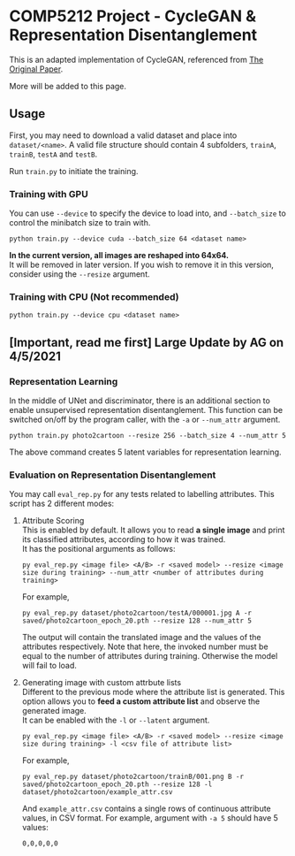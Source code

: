 # COMP5212 Project - CycleGAN & Representation Disentanglement

This is an adapted implementation of CycleGAN, referenced from [The Original Paper](https://github.com/junyanz/pytorch-CycleGAN-and-pix2pix).

More will be added to this page.

## Usage

First, you may need to download a valid dataset and place into `dataset/<name>`. A valid file structure should contain 4 subfolders, `trainA`, `trainB`, `testA` and `testB`.


Run `train.py` to initiate the training.

### Training with GPU
You can use `--device` to specify the device to load into, and `--batch_size` to control the minibatch size to train with.
```
python train.py --device cuda --batch_size 64 <dataset name> 
```

**<span color='red'>In the current version, all images are reshaped into 64x64.</span>** \
It will be removed in later version. If you wish to remove it in this version, consider using the `--resize` argument.


### Training with CPU (Not recommended)
```
python train.py --device cpu <dataset name> 
```

## [Important, read me first] Large Update by AG on 4/5/2021

### Representation Learning
In the middle of UNet and discriminator, there is an additional section to enable unsupervised representation disentanglement. This function can be switched on/off by the program caller, with the `-a` or `--num_attr` argument.

```
python train.py photo2cartoon --resize 256 --batch_size 4 --num_attr 5
```
The above command creates 5 latent variables for representation learning.

### Evaluation on Representation Disentanglement
You may call `eval_rep.py` for any tests related to labelling attributes. This script has 2 different modes:

1. Attribute Scoring \
   This is enabled by default. It allows you to read **a single image** and print its classified attributes, according to how it was trained. \
   It has the positional arguments as follows:
   ```
   py eval_rep.py <image file> <A/B> -r <saved model> --resize <image size during training> --num_attr <number of attributes during training>
   ```
   
   For example,
   ```
   py eval_rep.py dataset/photo2cartoon/testA/000001.jpg A -r saved/photo2cartoon_epoch_20.pth --resize 128 --num_attr 5
   ```

   The output will contain the translated image and the values of the attributes respectively. Note that here, the invoked number must be equal to the number of attributes during training. Otherwise the model will fail to load.
   
2. Generating image with custom attrbute lists \
   Different to the previous mode where the attribute list is generated. This option allows you to **feed a custom attribute list** and observe the generated image. \
   It can be enabled with the `-l` or `--latent` argument.
   ```
   py eval_rep.py <image file> <A/B> -r <saved model> --resize <image size during training> -l <csv file of attribute list>
   ```
   For example,

   ```
   py eval_rep.py dataset/photo2cartoon/trainB/001.png B -r saved/photo2cartoon_epoch_20.pth --resize 128 -l dataset/photo2cartoon/example_attr.csv
   ```
   And `example_attr.csv` contains a single rows of continuous attribute values, in CSV format. For example, argument with `-a 5` should have 5 values:
   ```
   0,0,0,0,0
   ```